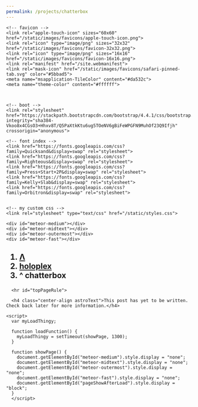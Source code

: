```yaml
---
permalink: /projects/chatterbox
---
```


<html>
  <head>
    <meta charset="utf-8">
    <meta name="viewport" content="width=device-width, initial-scale=1 shrink-to-fit=no">
    <title>holoplex</title>

    <!-- favicon -->
    <link rel="apple-touch-icon" sizes="60x60" href="/static/images/favicons/apple-touch-icon.png">
    <link rel="icon" type="image/png" sizes="32x32" href="/static/images/favicons/favicon-32x32.png">
    <link rel="icon" type="image/png" sizes="16x16" href="/static/images/favicons/favicon-16x16.png">
    <link rel="manifest" href="/site.webmanifest">
    <link rel="mask-icon" href="/static/images/favicons/safari-pinned-tab.svg" color="#5bbad5">
    <meta name="msapplication-TileColor" content="#da532c">
    <meta name="theme-color" content="#ffffff">



    <!-- boot -->
    <link rel="stylesheet" href="https://stackpath.bootstrapcdn.com/bootstrap/4.4.1/css/bootstrap.min.css" integrity="sha384-Vkoo8x4CGsO3+Hhxv8T/Q5PaXtkKtu6ug5TOeNV6gBiFeWPGFN9MuhOf23Q9Ifjh" crossorigin="anonymous">

    <!-- font index -->
    <link href="https://fonts.googleapis.com/css?family=Quicksand&display=swap" rel="stylesheet">
    <link href="https://fonts.googleapis.com/css?family=Righteous&display=swap" rel="stylesheet">
    <link href="https://fonts.googleapis.com/css?family=Press+Start+2P&display=swap" rel="stylesheet">
    <link href="https://fonts.googleapis.com/css?family=Kelly+Slab&display=swap" rel="stylesheet">
    <link href="https://fonts.googleapis.com/css?family=Orbitron&display=swap" rel="stylesheet">    


    <!-- my custom css -->
    <link rel="stylesheet" type="text/css" href="/static/styles.css">
  </head>

  <body onload="loadFunction()">


    <div id="meteor-medium"></div>
    <div id="meteor-midtext"></div>
    <div id="meteor-outermost"></div>
    <div id="meteor-fast"></div>


<!-- this is the content — div that responds to the pop -->

<div class="container animatebottom popUpText" id="pageShowAfterLoad"> 
        <h2 class="center-align astroText">
        <nav class="navbar" aria-label="breadcrumb">
          <ol class="navbar breadcrumb">
           <li class="navbar breadcrumb-item"><a href=".." id="astroTextNoPadNavHeader">Λ</a></li>
           <li class="navbar breadcrumb-item"><a href=".">holoplex</a></li>
           <li class="navbar breadcrumb-item active" id="astroTextNoPadNav" aria-current="page">^ chatterbox</li>
          </ol>
          </nav>
          </h2>
      
    

      <hr id="topPageRule">

      <h4 class="center-align astroText">This post has yet to be written. Check back later for more information.</h4>

      
</div>



    <script>
      var myLoadThingy;
      
      function loadFunction() {
        myLoadThingy = setTimeout(showPage, 1300);
      }
      
      function showPage() {
        document.getElementById("meteor-medium").style.display = "none";
        document.getElementById("meteor-midtext").style.display = "none";
        document.getElementById("meteor-outermost").style.display = "none";
        document.getElementById("meteor-fast").style.display = "none";
        document.getElementById("pageShowAfterLoad").style.display = "block";
      }
      </script>
  </body>
</html>